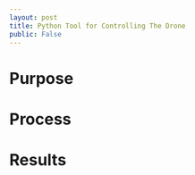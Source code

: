 ```yaml
---
layout: post
title: Python Tool for Controlling The Drone
public: False
---
```


Purpose
=======


Process
=======


Results
=======